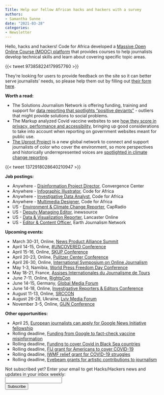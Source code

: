 ```yaml
---
Title: Help our fellow African hacks and hackers with a survey
authors: 
- Samantha Sunne
date: "2021-03-28" 
categories: 
- Newsletter
---
```


Hello, hacks and hackers! Code for Africa developed a [Massive Open Online Course (MOOC) platform](https://courses.academy.africa/) that provides courses to help journalists develop technical skills and learn about covering specific topic areas.

{{< tweet 973858224179957760 >}}

They’re looking for users to provide feedback on the site so it can better serve journalists’ needs, so please help them out by filling out [their form here](https://docs.google.com/forms/d/e/1FAIpQLSdd8GKVQcI36modzvDeZ932Ie6ZRVL5zSt-bJ5MaWJVGxnyqw/viewform?gxids=7628).

**Worth a read:**



*   The Solutions Journalism Network is offering funding, training and support for [data reporting that spotlights “positive deviants”](https://thewholestory.solutionsjournalism.org/apply-now-want-to-find-success-stories-through-data-solutions-journalism-network-can-help-4630358c43d8) - outliers that might provide solutions to social problems. 
*   The Markup analyzed Covid vaccine websites to see [how they score in privacy, performance and accessibility](https://themarkup.org/coronavirus/2021/03/24/we-ran-tests-on-every-states-covid-19-vaccine-website), bringing up good considerations to take into account when reporting on government websites meant for public use.
*   [The Uproot Project](https://grist.org/uproot/) is a new global network to connect and support journalists of color who cover the environment, so more perspectives and historically underrepresented voices are [spotlighted in climate change reporting](https://www.niemanlab.org/2021/03/a-group-of-climate-journalists-are-launching-the-uproot-project-to-support-environmental-journalists-of-color/).

{{< tweet 1372918028640210947 >}}

**Job postings:**



*   Anywhere - [Disinformation Project Director](https://convergencepolicy.org/wp-content/uploads/2021/03/Digital-Disinformation-Director-PD-3-15-21.pdf), Convergence Center
*   Anywhere - [Infographic Illustrator](https://opportunities.codeforafrica.org/2021/03/02/infographic-illustrator-come-create-compelling-graphic-design-with-us/), Code for Africa
*   Anywhere - [Investigative Data Analyst](https://opportunities.codeforafrica.org/2021/03/01/investigative-analyst-come-help-investigate-online-disinformation-networks/), Code for Africa
*   Anywhere - [Multimedia Designer](https://opportunities.codeforafrica.org/2021/03/17/multimedia-designer-tell-visual-stories-that-inspire-change/), Code for Africa
*   US - [Environment & Climate Change Reporter](https://www.ire.org/job-center/environment-climate-change-reporter/), CapRadio
*   US - [Deputy Managing Editor](https://inewsource.org/wp-content/uploads/2021/03/DME-JobPost.pdf), inewsource
*   US - [Data & Visualization Reporter](https://www.paycomonline.net/v4/ats/web.php/jobs/ViewJobDetails?job=15865&clientkey=E86E7B5A50F7166F4A47173978DA4F79), Lancaster Online
*   US - [Editor & Content Officer](https://phf.tbe.taleo.net/phf04/ats/careers/v2/viewRequisition?org=INTERNEWS&cws=38&rid=1382), Earth Journalism Network

**Upcoming events:**



*   March 30-31, Online, [News Product Alliance Summit](https://newsproduct.org/)
*   April 14-15, Online, [#UNCOVERED Conference](https://www.investigativejournalismforeu.net/events/save-the-date-uncovered-conference-april-14-15/)
*   April 15-16, Online, [SKUP Conference](https://www.skup.no/2021/02/slik-melder-du-deg-pa-arets-skup)
*   April 20-23, Online, [Pulitzer Center Conference](https://pulitzercenter.org/blog/save-date-2021-pulitzer-center-conference)
*   April 26-30, Online, [International Symposium on Online Journalism](https://latamjournalismreview.org/articles/mark-your-calendars-for-isoj-online-2021-the-premier-global-journalism-conference-will-be-held-from-april-26-30/) 
*   May 1-3, Namibia, [World Press Freedom Day Conference](https://en.unesco.org/news/world-press-freedom-day-coming-home-namibia-host-wpfd-2021-conference)
*   May 18-21, France, [Assises Internationales du Journalisme de Tours](https://www.journalisme.com/les-assises-2020/14e-assises-internationales-du-journalisme-de-tours/) 
*   June 7-11, Online, [RightsCon](https://www.rightscon.org)
*   June 14-15, Germany, [Global Media Forum](https://www.dw.com/en/about-dw/gmf/s-43101535)
*   June 14-18, Online, [Investigative Reporters & Editors Conference](https://www.ire.org/training/conferences/ire-2021/)
*   August 11-13, Online, [SRCCON](https://srccon.org/)
*   August 26-28, Ukraine, [Lviv Media Forum](https://www.facebook.com/events/lviv-media-forum/lviv-media-forum-2021/312314519660237/)
*   November 3-5, Online, [GIJN Conference](https://gijn.org/2021/03/24/the-global-investigative-journalism-conference-goes-online-oct-2021-we-head-to-sydney-in-22/)

**Other opportunities:**



*   April 25, [European journalists can apply for Google News Initiative fellowship](https://journalismfellowships.eu/)
*   Rolling deadline, [Funding from Google to fact-check vaccine misinformation](https://blog.google/outreach-initiatives/google-news-initiative/open-fund-projects-debunking-vaccine-misinformation/)
*   Rolling deadline, [Funding to cover Covid in Black Sea countries](https://www.gmfus.org/program/black-sea-trust-regional-cooperation)
*   Rolling deadline, [FIJ grant for Americans to cover COVID-19](https://investigate.submittable.com/submit/163797/coronavirus-rolling-grant-for-u-s-freelancers)
*   Rolling deadline, [IWMF relief grant for COVID-19 struggles](https://iwmf.submittable.com/submit/41e7f7ce-db40-4ff6-873f-e24450e27497/journalism-relief-fund-english)
*   Rolling deadline, [Eyebeam grants for artistic contributions to journalism](https://www.eyebeam.org/eyebeam-center-for-the-future-of-journalism/)

<div id="mc_embed_signup"><form id="mc-embedded-subscribe-form" class="validate" action="//hackshackers.us1.list-manage.com/subscribe/post?u=c56f2e53d5ed6ef87f8aaa75c&amp;id=fb2bc6f10b" method="post" name="mc-embedded-subscribe-form" novalidate="" target="_blank">

<div id="mc_embed_signup_scroll">

<div class="mc-field-group"><label for="mce-EMAIL">Not subscribed yet? Enter your email to get Hacks/Hackers news and updates in your inbox weekly:  </label></div>

<div class="mc-field-group"><input id="mce-EMAIL" class="required email" name="EMAIL" type="email" value="" /></div>

<!-- real people should not fill this in and expect good things - do not remove this or risk form bot signups-->

<div style="position: absolute; left: -5000px;"><input tabindex="-1" name="b_c56f2e53d5ed6ef87f8aaa75c_fb2bc6f10b" type="text" value="" /></div>

<div class="clear"><input id="mc-embedded-subscribe" class="button" name="subscribe" type="submit" value="Subscribe" /></div>

</div>

</form></div>

<!--End mc_embed_signup-->

<meta name="twitter:card" content="summary">

<meta name="twitter:image:src" content="https://hackshackers.com/content-images/about/hackshackers_logomark.png">
